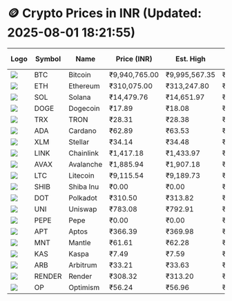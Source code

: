 # 🪙 Crypto Prices in INR (Updated: 2025-08-01 18:21:55)

| Logo | Symbol | Name       | Price (INR) | Est. High | Est. Low | Gross Profit | Fees | Net Profit | ROI % |
|------|--------|------------|-------------|-----------|----------|---------------|------|-------------|--------|
| ![](https://coin-images.coingecko.com/coins/images/1/large/bitcoin.png?1696501400) | BTC    | Bitcoin    | ₹9,940,765.00 | ₹9,995,567.35 | ₹9,885,962.65 | ₹1,108.69 | ₹200.00 | ₹908.69 | 0.91% |
| ![](https://coin-images.coingecko.com/coins/images/279/large/ethereum.png?1696501628) | ETH    | Ethereum   | ₹310,075.00 | ₹313,247.80 | ₹306,902.20 | ₹2,067.63 | ₹200.00 | ₹1,867.63 | 1.87% |
| ![](https://coin-images.coingecko.com/coins/images/4128/large/solana.png?1718769756) | SOL    | Solana     | ₹14,479.76 | ₹14,651.97 | ₹14,307.55 | ₹2,407.25 | ₹200.00 | ₹2,207.25 | 2.21% |
| ![](https://coin-images.coingecko.com/coins/images/5/large/dogecoin.png?1696501409) | DOGE   | Dogecoin   | ₹17.89 | ₹18.08 | ₹17.70 | ₹2,152.60 | ₹200.00 | ₹1,952.60 | 1.95% |
| ![](https://coin-images.coingecko.com/coins/images/1094/large/tron-logo.png?1696502193) | TRX    | TRON       | ₹28.31 | ₹28.38 | ₹28.23 | ₹531.26 | ₹200.00 | ₹331.26 | 0.33% |
| ![](https://coin-images.coingecko.com/coins/images/975/large/cardano.png?1696502090) | ADA    | Cardano    | ₹62.89 | ₹63.53 | ₹62.25 | ₹2,057.85 | ₹200.00 | ₹1,857.85 | 1.86% |
| ![](https://coin-images.coingecko.com/coins/images/100/large/fmpFRHHQ_400x400.jpg?1735231350) | XLM    | Stellar    | ₹34.14 | ₹34.48 | ₹33.80 | ₹2,041.72 | ₹200.00 | ₹1,841.72 | 1.84% |
| ![](https://coin-images.coingecko.com/coins/images/877/large/chainlink-new-logo.png?1696502009) | LINK   | Chainlink  | ₹1,417.18 | ₹1,433.97 | ₹1,400.39 | ₹2,398.48 | ₹200.00 | ₹2,198.48 | 2.20% |
| ![](https://coin-images.coingecko.com/coins/images/12559/large/Avalanche_Circle_RedWhite_Trans.png?1696512369) | AVAX   | Avalanche  | ₹1,885.94 | ₹1,907.18 | ₹1,864.70 | ₹2,277.79 | ₹200.00 | ₹2,077.79 | 2.08% |
| ![](https://coin-images.coingecko.com/coins/images/2/large/litecoin.png?1696501400) | LTC    | Litecoin   | ₹9,115.54 | ₹9,189.73 | ₹9,041.35 | ₹1,641.23 | ₹200.00 | ₹1,441.23 | 1.44% |
| ![](https://coin-images.coingecko.com/coins/images/11939/large/shiba.png?1696511800) | SHIB   | Shiba Inu  | ₹0.00 | ₹0.00 | ₹0.00 | ₹2,128.02 | ₹200.00 | ₹1,928.02 | 1.93% |
| ![](https://coin-images.coingecko.com/coins/images/12171/large/polkadot.png?1696512008) | DOT    | Polkadot   | ₹310.50 | ₹313.82 | ₹307.18 | ₹2,161.27 | ₹200.00 | ₹1,961.27 | 1.96% |
| ![](https://coin-images.coingecko.com/coins/images/12504/large/uniswap-logo.png?1720676669) | UNI    | Uniswap    | ₹783.08 | ₹792.91 | ₹773.25 | ₹2,541.99 | ₹200.00 | ₹2,341.99 | 2.34% |
| ![](https://coin-images.coingecko.com/coins/images/29850/large/pepe-token.jpeg?1696528776) | PEPE   | Pepe       | ₹0.00 | ₹0.00 | ₹0.00 | ₹2,618.38 | ₹200.00 | ₹2,418.38 | 2.42% |
| ![](https://coin-images.coingecko.com/coins/images/26455/large/aptos_round.png?1696525528) | APT    | Aptos      | ₹366.39 | ₹369.98 | ₹362.80 | ₹1,980.44 | ₹200.00 | ₹1,780.44 | 1.78% |
| ![](https://coin-images.coingecko.com/coins/images/30980/large/Mantle-Logo-mark.png?1739213200) | MNT    | Mantle     | ₹61.61 | ₹62.28 | ₹60.94 | ₹2,205.52 | ₹200.00 | ₹2,005.52 | 2.01% |
| ![](https://coin-images.coingecko.com/coins/images/25751/large/kaspa-icon-exchanges.png?1696524837) | KAS    | Kaspa      | ₹7.49 | ₹7.59 | ₹7.39 | ₹2,678.93 | ₹200.00 | ₹2,478.93 | 2.48% |
| ![](https://coin-images.coingecko.com/coins/images/16547/large/arb.jpg?1721358242) | ARB    | Arbitrum   | ₹33.21 | ₹33.63 | ₹32.79 | ₹2,561.76 | ₹200.00 | ₹2,361.76 | 2.36% |
| ![](https://coin-images.coingecko.com/coins/images/11636/large/rndr.png?1696511529) | RENDER | Render     | ₹308.32 | ₹313.20 | ₹303.44 | ₹3,214.11 | ₹200.00 | ₹3,014.11 | 3.01% |
| ![](https://coin-images.coingecko.com/coins/images/25244/large/Optimism.png?1696524385) | OP     | Optimism   | ₹56.24 | ₹56.96 | ₹55.52 | ₹2,593.66 | ₹200.00 | ₹2,393.66 | 2.39% |
